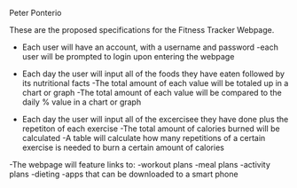 Peter Ponterio


These are the proposed specifications for the Fitness Tracker Webpage.

- Each user will have an account, with a username and password
	-each user will be prompted to login upon entering the webpage
	
- Each day the user will input all of the foods they have eaten followed by its nutritional facts
	-The total amount of each value will be totaled up in a chart or graph
	-The total amount of each value will be compared to the daily % value in a chart or graph

- Each day the user will input all of the excercisee they have done plus the repetiton of each exercise
	-The total amount of calories burned will be calculated
	-A table will calculate how many repetitions of a certain exercise is needed to burn a certain amount of calories
	
-The webpage will feature links to:
	-workout plans
	-meal plans
	-activity plans
	-dieting
	-apps that can be downloaded to a smart phone


	




